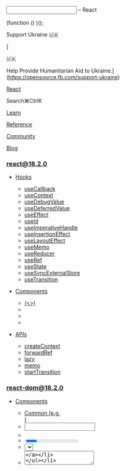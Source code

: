 <input> – React

(function () )();

Support Ukraine 🇺🇦

[

🇺🇦

Help Provide Humanitarian Aid to Ukraine.](https://opensource.fb.com/support-ukraine)

[React](../../../index.html)

Search⌘CtrlK

[Learn](../../../learn.html)

[Reference](../../react.html)

[Community](../../../community.html)

[Blog](../../../blog.html)

[](https://github.com/facebook/react/releases)

### react@18.2.0

*   [Hooks](../../react.html "Hooks")
    
    *   [useCallback](../../react/useCallback.html "useCallback")
    *   [useContext](../../react/useContext.html "useContext")
    *   [useDebugValue](../../react/useDebugValue.html "useDebugValue")
    *   [useDeferredValue](../../react/useDeferredValue.html "useDeferredValue")
    *   [useEffect](../../react/useEffect.html "useEffect")
    *   [useId](../../react/useId.html "useId")
    *   [useImperativeHandle](../../react/useImperativeHandle.html "useImperativeHandle")
    *   [useInsertionEffect](../../react/useInsertionEffect.html "useInsertionEffect")
    *   [useLayoutEffect](../../react/useLayoutEffect.html "useLayoutEffect")
    *   [useMemo](../../react/useMemo.html "useMemo")
    *   [useReducer](../../react/useReducer.html "useReducer")
    *   [useRef](../../react/useRef.html "useRef")
    *   [useState](../../react/useState.html "useState")
    *   [useSyncExternalStore](../../react/useSyncExternalStore.html "useSyncExternalStore")
    *   [useTransition](../../react/useTransition.html "useTransition")
    
*   [Components](../../react/components.html "Components")
    
    *   [<Fragment> (<>)](../../react/Fragment.html "<Fragment> (<>)")
    *   [<Profiler>](../../react/Profiler.html "<Profiler>")
    *   [<StrictMode>](../../react/StrictMode.html "<StrictMode>")
    *   [<Suspense>](../../react/Suspense.html "<Suspense>")
    
*   [APIs](../../react/apis.html "APIs")
    
    *   [createContext](../../react/createContext.html "createContext")
    *   [forwardRef](../../react/forwardRef.html "forwardRef")
    *   [lazy](../../react/lazy.html "lazy")
    *   [memo](../../react/memo.html "memo")
    *   [startTransition](../../react/startTransition.html "startTransition")
    

### react-dom@18.2.0

*   [Components](../components.html "Components")
    
    *   [Common (e.g. <div>)](common.html "Common (e.g. <div>)")
    *   [<input>](input.html "<input>")
    *   [<option>](option.html "<option>")
    *   [<progress>](progress.html "<progress>")
    *   [<select>](select.html "<select>")
    *   [<textarea>](textarea.html "<textarea>")
    
*   [APIs](../../react-dom.html "APIs")
    
    *   [createPortal](../createPortal.html "createPortal")
    *   [flushSync](../flushSync.html "flushSync")
    *   [findDOMNode](../findDOMNode.html "findDOMNode")
    *   [hydrate](../hydrate.html "hydrate")
    *   [render](../render.html "render")
    *   [unmountComponentAtNode](../unmountComponentAtNode.html "unmountComponentAtNode")
    
*   [Client APIs](../client.html "Client APIs")
    
    *   [createRoot](../client/createRoot.html "createRoot")
    *   [hydrateRoot](../client/hydrateRoot.html "hydrateRoot")
    
*   [Server APIs](../server.html "Server APIs")
    
    *   [renderToNodeStream](../server/renderToNodeStream.html "renderToNodeStream")
    *   [renderToPipeableStream](../server/renderToPipeableStream.html "renderToPipeableStream")
    *   [renderToReadableStream](../server/renderToReadableStream.html "renderToReadableStream")
    *   [renderToStaticMarkup](../server/renderToStaticMarkup.html "renderToStaticMarkup")
    *   [renderToStaticNodeStream](../server/renderToStaticNodeStream.html "renderToStaticNodeStream")
    *   [renderToString](../server/renderToString.html "renderToString")
    

### Legacy APIs

*   [Legacy React APIs](../../react/legacy.html "Legacy React APIs")
    
    *   [Children](../../react/Children.html "Children")
    *   [cloneElement](../../react/cloneElement.html "cloneElement")
    *   [Component](../../react/Component.html "Component")
    *   [createElement](../../react/createElement.html "createElement")
    *   [createFactory](../../react/createFactory.html "createFactory")
    *   [createRef](../../react/createRef.html "createRef")
    *   [isValidElement](../../react/isValidElement.html "isValidElement")
    *   [PureComponent](../../react/PureComponent.html "PureComponent")
    

Is this page useful?

[API Reference](../../react.html)

[Components](../components.html)

<input>[](#undefined "Link for this heading")
=============================================

The [built-in browser `<input>` component](https://developer.mozilla.org/en-US/docs/Web/HTML/Element/input) lets you render different kinds of form inputs.

    <input />

*   [Reference](#reference)
    *   [`<input>`](#input)
*   [Usage](#usage)
    *   [Displaying inputs of different types](#displaying-inputs-of-different-types)
    *   [Providing a label for an input](#providing-a-label-for-an-input)
    *   [Providing an initial value for an input](#providing-an-initial-value-for-an-input)
    *   [Reading the input values when submitting a form](#reading-the-input-values-when-submitting-a-form)
    *   [Controlling an input with a state variable](#controlling-an-input-with-a-state-variable)
    *   [Optimizing re-rendering on every keystroke](#optimizing-re-rendering-on-every-keystroke)
*   [Troubleshooting](#troubleshooting)
    *   [My text input doesn’t update when I type into it](#my-text-input-doesnt-update-when-i-type-into-it)
    *   [My checkbox doesn’t update when I click on it](#my-checkbox-doesnt-update-when-i-click-on-it)
    *   [My input caret jumps to the beginning on every keystroke](#my-input-caret-jumps-to-the-beginning-on-every-keystroke)
    *   [I’m getting an error: “A component is changing an uncontrolled input to be controlled”](#im-getting-an-error-a-component-is-changing-an-uncontrolled-input-to-be-controlled)

* * *

Reference[](#reference "Link for Reference ")
---------------------------------------------

### `<input>`[](#input "Link for this heading")

To display an input, render the [built-in browser `<input>`](https://developer.mozilla.org/en-US/docs/Web/HTML/Element/input) component.

    <input name="myInput" />

[See more examples below.](#usage)

#### Props[](#props "Link for Props ")

`<input>` supports all [common element props.](common.html#props)

You can [make an input controlled](#controlling-an-input-with-a-state-variable) by passing one of these props:

*   [`checked`](https://developer.mozilla.org/en-US/docs/Web/API/HTMLInputElement#checked): A boolean. For a checkbox input or a radio button, controls whether it is selected.
*   [`value`](https://developer.mozilla.org/en-US/docs/Web/API/HTMLInputElement#value): A string. For a text input, controls its text. (For a radio button, specifies its form data.)

When you pass either of them, you must also pass an `onChange` handler that updates the passed value.

These `<input>` props are only relevant for uncontrolled inputs:

*   [`defaultChecked`](https://developer.mozilla.org/en-US/docs/Web/API/HTMLInputElement#defaultChecked): A boolean. Specifies [the initial value](#providing-an-initial-value-for-an-input) for `type="checkbox"` and `type="radio"` inputs.
*   [`defaultValue`](https://developer.mozilla.org/en-US/docs/Web/API/HTMLInputElement#defaultValue): A string. Specifies [the initial value](#providing-an-initial-value-for-an-input) for a text input.

These `<input>` props are relevant both for uncontrolled and controlled inputs:

*   [`accept`](https://developer.mozilla.org/en-US/docs/Web/HTML/Element/input#accept): A string. Specifies which filetypes are accepted by a `type="file"` input.
*   [`alt`](https://developer.mozilla.org/en-US/docs/Web/HTML/Element/input#alt): A string. Specifies the alternative image text for a `type="image"` input.
*   [`capture`](https://developer.mozilla.org/en-US/docs/Web/HTML/Element/input#capture): A string. Specifies the media (microphone, video, or camera) captured by a `type="file"` input.
*   [`autoComplete`](https://developer.mozilla.org/en-US/docs/Web/HTML/Element/input#autocomplete): A string. Specifies one of the possible [autocomplete behaviors.](https://developer.mozilla.org/en-US/docs/Web/HTML/Attributes/autocomplete#values)
*   [`autoFocus`](https://developer.mozilla.org/en-US/docs/Web/HTML/Element/input#autofocus): A boolean. If `true`, React will focus the element on mount.
*   [`dirname`](https://developer.mozilla.org/en-US/docs/Web/HTML/Element/input#dirname): A string. Specifies the form field name for the element’s directionality.
*   [`disabled`](https://developer.mozilla.org/en-US/docs/Web/HTML/Element/input#disabled): A boolean. If `true`, the input will not be interactive and will appear dimmed.
*   `children`: `<input>` does not accept children.
*   [`form`](https://developer.mozilla.org/en-US/docs/Web/HTML/Element/input#form): A string. Specifies the `id` of the `<form>` this input belongs to. If omitted, it’s the closest parent form.
*   [`formAction`](https://developer.mozilla.org/en-US/docs/Web/HTML/Element/input#formaction): A string. Overrides the parent `<form action>` for `type="submit"` and `type="image"`.
*   [`formEnctype`](https://developer.mozilla.org/en-US/docs/Web/HTML/Element/input#formenctype): A string. Overrides the parent `<form enctype>` for `type="submit"` and `type="image"`.
*   [`formMethod`](https://developer.mozilla.org/en-US/docs/Web/HTML/Element/input#formmethod): A string. Overrides the parent `<form method>` for `type="submit"` and `type="image"`.
*   [`formNoValidate`](https://developer.mozilla.org/en-US/docs/Web/HTML/Element/input#formnovalidate): A string. Overrides the parent `<form noValidate>` for `type="submit"` and `type="image"`.
*   [`formTarget`](https://developer.mozilla.org/en-US/docs/Web/HTML/Element/input#formtarget): A string. Overrides the parent `<form target>` for `type="submit"` and `type="image"`.
*   [`height`](https://developer.mozilla.org/en-US/docs/Web/HTML/Element/input#height): A string. Specifies the image height for `type="image"`.
*   [`list`](https://developer.mozilla.org/en-US/docs/Web/HTML/Element/input#list): A string. Specifies the `id` of the `<datalist>` with the autocomplete options.
*   [`max`](https://developer.mozilla.org/en-US/docs/Web/HTML/Element/input#max): A number. Specifies the maximum value of numerical and datetime inputs.
*   [`maxLength`](https://developer.mozilla.org/en-US/docs/Web/HTML/Element/input#maxlength): A number. Specifies the maximum length of text and other inputs.
*   [`min`](https://developer.mozilla.org/en-US/docs/Web/HTML/Element/input#min): A number. Specifies the minimum value of numerical and datetime inputs.
*   [`minLength`](https://developer.mozilla.org/en-US/docs/Web/HTML/Element/input#minlength): A number. Specifies the minimum length of text and other inputs.
*   [`multiple`](https://developer.mozilla.org/en-US/docs/Web/HTML/Element/input#multiple): A boolean. Specifies whether multiple values are allowed for `<type="file"` and `type="email"`.
*   [`name`](https://developer.mozilla.org/en-US/docs/Web/HTML/Element/input#name): A string. Specifies the name for this input that’s [submitted with the form.](#reading-the-input-values-when-submitting-a-form)
*   `onChange`: An [`Event` handler](common.html#event-handler) function. Required for [controlled inputs.](#controlling-an-input-with-a-state-variable) Fires immediately when the input’s value is changed by the user (for example, it fires on every keystroke). Behaves like the browser [`input` event.](https://developer.mozilla.org/en-US/docs/Web/API/HTMLElement/input_event)
*   `onChangeCapture`: A version of `onChange` that fires in the [capture phase.](../../../learn/responding-to-events.html#capture-phase-events)
*   [`onInput`](https://developer.mozilla.org/en-US/docs/Web/API/HTMLElement/input_event): An [`Event` handler](common.html#event-handler) function. Fires immediately when the value is changed by the user. For historical reasons, in React it is idiomatic to use `onChange` instead which works similarly.
*   `onInputCapture`: A version of `onInput` that fires in the [capture phase.](../../../learn/responding-to-events.html#capture-phase-events)
*   [`onInvalid`](https://developer.mozilla.org/en-US/docs/Web/API/HTMLInputElement/invalid_event): An [`Event` handler](common.html#event-handler) function. Fires if an input fails validation on form submit. Unlike the built-in `invalid` event, the React `onInvalid` event bubbles.
*   `onInvalidCapture`: A version of `onInvalid` that fires in the [capture phase.](../../../learn/responding-to-events.html#capture-phase-events)
*   [`onSelect`](https://developer.mozilla.org/en-US/docs/Web/API/HTMLInputElement/select_event): An [`Event` handler](common.html#event-handler) function. Fires after the selection inside the `<input>` changes. React extends the `onSelect` event to also fire for empty selection and on edits (which may affect the selection).
*   `onSelectCapture`: A version of `onSelect` that fires in the [capture phase.](../../../learn/responding-to-events.html#capture-phase-events)
*   [`pattern`](https://developer.mozilla.org/en-US/docs/Web/HTML/Element/input#pattern): A string. Specifies the pattern that the `value` must match.
*   [`placeholder`](https://developer.mozilla.org/en-US/docs/Web/HTML/Element/input#placeholder): A string. Displayed in a dimmed color when the input value is empty.
*   [`readOnly`](https://developer.mozilla.org/en-US/docs/Web/HTML/Element/input#readonly): A boolean. If `true`, the input is not editable by the user.
*   [`required`](https://developer.mozilla.org/en-US/docs/Web/HTML/Element/input#required): A boolean. If `true`, the value must be provided for the form to submit.
*   [`size`](https://developer.mozilla.org/en-US/docs/Web/HTML/Element/input#size): A number. Similar to setting width, but the unit depends on the control.
*   [`src`](https://developer.mozilla.org/en-US/docs/Web/HTML/Element/input#src): A string. Specifies the image source for a `type="image"` input.
*   [`step`](https://developer.mozilla.org/en-US/docs/Web/HTML/Element/input#step): A positive number or an `'any'` string. Specifies the distance between valid values.
*   [`type`](https://developer.mozilla.org/en-US/docs/Web/HTML/Element/input#type): A string. One of the [input types.](https://developer.mozilla.org/en-US/docs/Web/HTML/Element/input#input_types)
*   [`width`](https://developer.mozilla.org/en-US/docs/Web/HTML/Element/input#width): A string. Specifies the image width for a `type="image"` input.

#### Caveats[](#caveats "Link for Caveats ")

*   Checkboxes need `checked` (or `defaultChecked`), not `value` (or `defaultValue`).
*   If a text input receives a string `value` prop, it will be [treated as controlled.](#controlling-an-input-with-a-state-variable)
*   If a checkbox or a radio button receives a boolean `checked` prop, it will be [treated as controlled.](#controlling-an-input-with-a-state-variable)
*   An input can’t be both controlled and uncontrolled at the same time.
*   An input cannot switch between being controlled or uncontrolled over its lifetime.
*   Every controlled input needs an `onChange` event handler that synchronously updates its backing value.

* * *

Usage[](#usage "Link for Usage ")
---------------------------------

### Displaying inputs of different types[](#displaying-inputs-of-different-types "Link for Displaying inputs of different types ")

To display an input, render an `<input>` component. By default, it will be a text input. You can pass `type="checkbox"` for a checkbox, `type="radio"` for a radio button, [or one of the other input types.](https://developer.mozilla.org/en-US/docs/Web/HTML/Element/input#input_types)

App.js

App.js

Reset[Fork](https://codesandbox.io/api/v1/sandboxes/define?undefined "Open in CodeSandbox")

export default function MyForm() {
  return (
    <\>
      <label\>
        Text input: <input name\="myInput" />
      </label\>
      <hr />
      <label\>
        Checkbox: <input type\="checkbox" name\="myCheckbox" />
      </label\>
      <hr />
      <p\>
        Radio buttons:
        <label\>
          <input type\="radio" name\="myRadio" value\="option1" />
          Option 1
        </label\>
        <label\>
          <input type\="radio" name\="myRadio" value\="option2" />
          Option 2
        </label\>
        <label\>
          <input type\="radio" name\="myRadio" value\="option3" />
          Option 3
        </label\>
      </p\>
    </\>
  );
}

Show more

* * *

### Providing a label for an input[](#providing-a-label-for-an-input "Link for Providing a label for an input ")

Typically, you will place every `<input>` inside a [`<label>`](https://developer.mozilla.org/en-US/docs/Web/HTML/Element/label) tag. This tells the browser that this label is associated with that input. When the user clicks the label, the browser will automatically focus the input. It’s also essential for accessibility: a screen reader will announce the label caption when the user focuses the associated input.

If you can’t nest `<input>` into a `<label>`, associate them by passing the same ID to `<input id>` and [`<label htmlFor>`.](https://developer.mozilla.org/en-US/docs/Web/API/HTMLLabelElement/htmlFor) To avoid conflicts between multiple instances of one component, generate such an ID with [`useId`.](../../react/useId.html)

App.js

App.js

Reset[Fork](https://codesandbox.io/api/v1/sandboxes/define?undefined "Open in CodeSandbox")

import  from 'react';

export default function Form() {
  const ageInputId = useId();
  return (
    <\>
      <label\>
        Your first name:
        <input name\="firstName" />
      </label\>
      <hr />
      <label htmlFor\=\>Your age:</label\>
      <input id\= name\="age" type\="number" />
    </\>
  );
}

Show more

* * *

### Providing an initial value for an input[](#providing-an-initial-value-for-an-input "Link for Providing an initial value for an input ")

You can optionally specify the initial value for any input. Pass it as the `defaultValue` string for text inputs. Checkboxes and radio buttons should specify the initial value with the `defaultChecked` boolean instead.

App.js

App.js

Reset[Fork](https://codesandbox.io/api/v1/sandboxes/define?undefined "Open in CodeSandbox")

export default function MyForm() {
  return (
    <\>
      <label\>
        Text input: <input name\="myInput" defaultValue\="Some initial value" />
      </label\>
      <hr />
      <label\>
        Checkbox: <input type\="checkbox" name\="myCheckbox" defaultChecked\= />
      </label\>
      <hr />
      <p\>
        Radio buttons:
        <label\>
          <input type\="radio" name\="myRadio" value\="option1" />
          Option 1
        </label\>
        <label\>
          <input
            type\="radio"
            name\="myRadio"
            value\="option2"
            defaultChecked\= 
          />
          Option 2
        </label\>
        <label\>
          <input type\="radio" name\="myRadio" value\="option3" />
          Option 3
        </label\>
      </p\>
    </\>
  );
}

Show more

* * *

### Reading the input values when submitting a form[](#reading-the-input-values-when-submitting-a-form "Link for Reading the input values when submitting a form ")

Add a [`<form>`](https://developer.mozilla.org/en-US/docs/Web/HTML/Element/form) around your inputs with a [`<button type="submit">`](https://developer.mozilla.org/en-US/docs/Web/HTML/Element/button) inside. It will call your `<form onSubmit>` event handler. By default, the browser will send the form data to the current URL and refresh the page. You can override that behavior by calling `e.preventDefault()`. Read the form data with [`new FormData(e.target)`](https://developer.mozilla.org/en-US/docs/Web/API/FormData).

App.js

App.js

Reset[Fork](https://codesandbox.io/api/v1/sandboxes/define?undefined "Open in CodeSandbox")

export default function MyForm() {
  function handleSubmit(e) {
    // Prevent the browser from reloading the page
    e.preventDefault();

    // Read the form data
    const form = e.target;
    const formData = new FormData(form);

    // You can pass formData as a fetch body directly:
    fetch('/some-api', );

    // Or you can work with it as a plain object:
    const formJson = Object.fromEntries(formData.entries());
    console.log(formJson);
  }

  return (
    <form method\="post" onSubmit\=\>
      <label\>
        Text input: <input name\="myInput" defaultValue\="Some initial value" />
      </label\>
      <hr />
      <label\>
        Checkbox: <input type\="checkbox" name\="myCheckbox" defaultChecked\= />
      </label\>
      <hr />
      <p\>
        Radio buttons:
        <label\><input type\="radio" name\="myRadio" value\="option1" /> Option 1</label\>
        <label\><input type\="radio" name\="myRadio" value\="option2" defaultChecked\= /> Option 2</label\>
        <label\><input type\="radio" name\="myRadio" value\="option3" /> Option 3</label\>
      </p\>
      <hr />
      <button type\="reset"\>Reset form</button\>
      <button type\="submit"\>Submit form</button\>
    </form\>
  );
}

Show more

### Note

Give a `name` to every `<input>`, for example `<input name="firstName" defaultValue="Taylor" />`. The `name` you specified will be used as a key in the form data, for example ``.

### Pitfall

By default, _any_ `<button>` inside a `<form>` will submit it. This can be surprising! If you have your own custom `Button` React component, consider returning [`<button type="button">`](https://developer.mozilla.org/en-US/docs/Web/HTML/Element/input/button) instead of `<button>`. Then, to be explicit, use `<button type="submit">` for buttons that _are_ supposed to submit the form.

* * *

### Controlling an input with a state variable[](#controlling-an-input-with-a-state-variable "Link for Controlling an input with a state variable ")

An input like `<input />` is _uncontrolled._ Even if you [pass an initial value](#providing-an-initial-value-for-an-input) like `<input defaultValue="Initial text" />`, your JSX only specifies the initial value. It does not control what the value should be right now.

**To render a _controlled_ input, pass the `value` prop to it (or `checked` for checkboxes and radios).** React will force the input to always have the `value` you passed. Usually, you would do this by declaring a [state variable:](../../react/useState.html)

    function Form() 

A controlled input makes sense if you needed state anyway—for example, to re-render your UI on every edit:

    function Form()       ...

It’s also useful if you want to offer multiple ways to adjust the input state (for example, by clicking a button):

    function Form() >          Add 10 years        </button>

The `value` you pass to controlled components should not be `undefined` or `null`. If you need the initial value to be empty (such as with the `firstName` field below), initialize your state variable to an empty string (`''`).

App.js

App.js

Reset[Fork](https://codesandbox.io/api/v1/sandboxes/define?undefined "Open in CodeSandbox")

import  from 'react';

export default function Form() {
  const \[firstName, setFirstName\] = useState('');
  const \[age, setAge\] = useState('20');
  const ageAsNumber = Number(age);
  return (
    <\>
      <label\>
        First name:
        <input
          value\=
          onChange\=
        />
      </label\>
      <label\>
        Age:
        <input
          value\=
          onChange\=
          type\="number"
        />
        <button onClick\=\>
          Add 10 years
        </button\>
      </label\>
      {firstName !== '' &&
        <p\>Your name is .</p\>
      }
      {ageAsNumber > 0 &&
        <p\>Your age is .</p\>
      }
    </\>
  );
}

Show more

### Pitfall

**If you pass `value` without `onChange`, it will be impossible to type into the input.** When you control an input by passing some `value` to it, you _force_ it to always have the value you passed. So if you pass a state variable as a `value` but forget to update that state variable synchronously during the `onChange` event handler, React will revert the input after every keystroke back to the `value` that you specified.

* * *

### Optimizing re-rendering on every keystroke[](#optimizing-re-rendering-on-every-keystroke "Link for Optimizing re-rendering on every keystroke ")

When you use a controlled input, you set the state on every keystroke. If the component containing your state re-renders a large tree, this can get slow. There’s a few ways you can optimize re-rendering performance.

For example, suppose you start with a form that re-renders all page content on every keystroke:

    function App() 

Since `<PageContent />` doesn’t rely on the input state, you can move the input state into its own component:

    function App() 

This significantly improves performance because now only `SignupForm` re-renders on every keystroke.

If there is no way to avoid re-rendering (for example, if `PageContent` depends on the search input’s value), [`useDeferredValue`](../../react/useDeferredValue.html#deferring-re-rendering-for-a-part-of-the-ui) lets you keep the controlled input responsive even in the middle of a large re-render.

* * *

Troubleshooting[](#troubleshooting "Link for Troubleshooting ")
---------------------------------------------------------------

### My text input doesn’t update when I type into it[](#my-text-input-doesnt-update-when-i-type-into-it "Link for My text input doesn’t update when I type into it ")

If you render an input with `value` but no `onChange`, you will see an error in the console:

    // 🔴 Bug: controlled text input with no onChange handler<input value= />

Console

You provided a `value` prop to a form field without an `onChange` handler. This will render a read-only field. If the field should be mutable use `defaultValue`. Otherwise, set either `onChange` or `readOnly`.

As the error message suggests, if you only wanted to [specify the _initial_ value,](#providing-an-initial-value-for-an-input) pass `defaultValue` instead:

    // ✅ Good: uncontrolled input with an initial value<input defaultValue= />

If you want [to control this input with a state variable,](#controlling-an-input-with-a-state-variable) specify an `onChange` handler:

    // ✅ Good: controlled input with onChange<input value= />

If the value is intentionally read-only, add a `readOnly` prop to suppress the error:

    // ✅ Good: readonly controlled input without on change<input value= />

* * *

### My checkbox doesn’t update when I click on it[](#my-checkbox-doesnt-update-when-i-click-on-it "Link for My checkbox doesn’t update when I click on it ")

If you render a checkbox with `checked` but no `onChange`, you will see an error in the console:

    // 🔴 Bug: controlled checkbox with no onChange handler<input type="checkbox" checked= />

Console

You provided a `checked` prop to a form field without an `onChange` handler. This will render a read-only field. If the field should be mutable use `defaultChecked`. Otherwise, set either `onChange` or `readOnly`.

As the error message suggests, if you only wanted to [specify the _initial_ value,](#providing-an-initial-value-for-an-input) pass `defaultChecked` instead:

    // ✅ Good: uncontrolled checkbox with an initial value<input type="checkbox" defaultChecked= />

If you want [to control this checkbox with a state variable,](#controlling-an-input-with-a-state-variable) specify an `onChange` handler:

    // ✅ Good: controlled checkbox with onChange<input type="checkbox" checked= />

### Pitfall

You need to read `e.target.checked` rather than `e.target.value` for checkboxes.

If the checkbox is intentionally read-only, add a `readOnly` prop to suppress the error:

    // ✅ Good: readonly controlled input without on change<input type="checkbox" checked= />

* * *

### My input caret jumps to the beginning on every keystroke[](#my-input-caret-jumps-to-the-beginning-on-every-keystroke "Link for My input caret jumps to the beginning on every keystroke ")

If you [control an input,](#controlling-an-input-with-a-state-variable) you must update its state variable to the input’s value from the DOM during `onChange`.

You can’t update it to something other than `e.target.value` (or `e.target.checked` for checkboxes):

    function handleChange(e) 

You also can’t update it asynchronously:

    function handleChange(e) 

To fix your code, update it synchronously to `e.target.value`:

    function handleChange(e) 

If this doesn’t fix the problem, it’s possible that the input gets removed and re-added from the DOM on every keystroke. This can happen if you’re accidentally [resetting state](../../../learn/preserving-and-resetting-state.html) on every re-render, for example if the input or one of its parents always receives a different `key` attribute, or if you nest component function definitions (which is not supported and causes the “inner” component to always be considered a different tree).

* * *

### I’m getting an error: “A component is changing an uncontrolled input to be controlled”[](#im-getting-an-error-a-component-is-changing-an-uncontrolled-input-to-be-controlled "Link for I’m getting an error: “A component is changing an uncontrolled input to be controlled” ")

If you provide a `value` to the component, it must remain a string throughout its lifetime.

You cannot pass `value=` first and later pass `value="some string"` because React won’t know whether you want the component to be uncontrolled or controlled. A controlled component should always receive a string `value`, not `null` or `undefined`.

If your `value` is coming from an API or a state variable, it might be initialized to `null` or `undefined`. In that case, either set it to an empty string (`''`) initially, or pass `value=` to ensure `value` is a string.

Similarly, if you pass `checked` to a checkbox, ensure it’s always a boolean.

[PreviousCommon (e.g. <div>)](common.html)[Next<option>](option.html)

* * *

How do you like these docs?

[Take our survey!](https://www.surveymonkey.co.uk/r/PYRPF3X)

* * *

[

](https://opensource.fb.com/)

©2023

[Learn React](../../../learn.html)

[Quick Start](../../../learn.html)

[Installation](../../../learn/installation.html)

[Describing the UI](../../../learn/describing-the-ui.html)

[Adding Interactivity](../../../learn/adding-interactivity.html)

[Managing State](../../../learn/managing-state.html)

[Escape Hatches](../../../learn/escape-hatches.html)

[API Reference](../../react.html)

[React APIs](../../react.html)

[React DOM APIs](../../react-dom.html)

[Community](../../../community.html)

[Code of Conduct](https://github.com/facebook/react/blob/main/CODE_OF_CONDUCT.md)

[Meet the Team](../../../community/team.html)

[Docs Contributors](../../../community/docs-contributors.html)

[Acknowledgements](../../../community/acknowledgements.html)

More

[Blog](../../../blog.html)

[React Native](https://reactnative.dev/)

[Privacy](https://opensource.facebook.com/legal/privacy)

[Terms](https://opensource.fb.com/legal/terms/)

[](https://www.facebook.com/react)[](https://twitter.com/reactjs)[](https://github.com/facebook/react)

On this page
------------

*   [Overview](#)
*   [Reference](#reference)
*   [`<input>`](#input)
*   [Usage](#usage)
*   [Displaying inputs of different types](#displaying-inputs-of-different-types)
*   [Providing a label for an input](#providing-a-label-for-an-input)
*   [Providing an initial value for an input](#providing-an-initial-value-for-an-input)
*   [Reading the input values when submitting a form](#reading-the-input-values-when-submitting-a-form)
*   [Controlling an input with a state variable](#controlling-an-input-with-a-state-variable)
*   [Optimizing re-rendering on every keystroke](#optimizing-re-rendering-on-every-keystroke)
*   [Troubleshooting](#troubleshooting)
*   [My text input doesn’t update when I type into it](#my-text-input-doesnt-update-when-i-type-into-it)
*   [My checkbox doesn’t update when I click on it](#my-checkbox-doesnt-update-when-i-click-on-it)
*   [My input caret jumps to the beginning on every keystroke](#my-input-caret-jumps-to-the-beginning-on-every-keystroke)
*   [I’m getting an error: “A component is changing an uncontrolled input to be controlled”](#im-getting-an-error-a-component-is-changing-an-uncontrolled-input-to-be-controlled)

